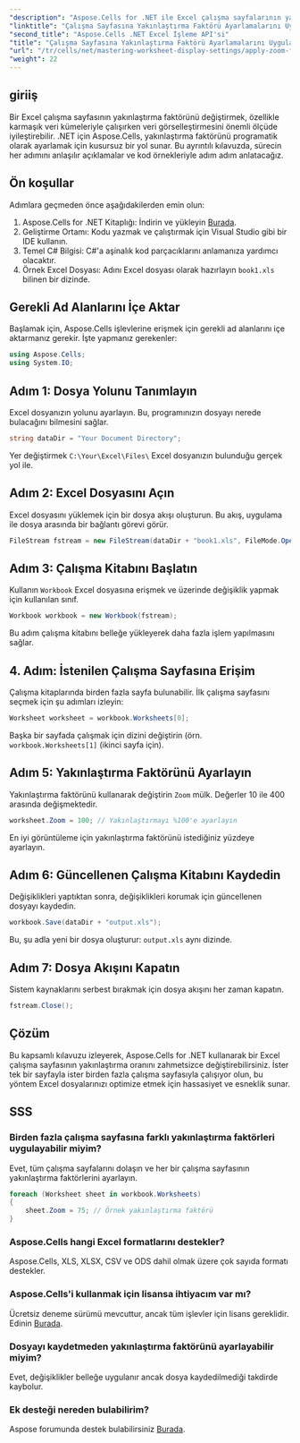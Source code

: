 ```yaml
---
"description": "Aspose.Cells for .NET ile Excel çalışma sayfalarının yakınlaştırma oranını programatik olarak nasıl değiştireceğinizi öğrenin. Excel dosya görselleştirmenizi geliştirmek için ayrıntılı kod örnekleri içeren adım adım kılavuzumuzu izleyin."
"linktitle": "Çalışma Sayfasına Yakınlaştırma Faktörü Ayarlamalarını Uygula"
"second_title": "Aspose.Cells .NET Excel İşleme API'si"
"title": "Çalışma Sayfasına Yakınlaştırma Faktörü Ayarlamalarını Uygula"
"url": "/tr/cells/net/mastering-worksheet-display-settings/apply-zoom-factor-adjustments/"
"weight": 22
---
```


## giriiş

Bir Excel çalışma sayfasının yakınlaştırma faktörünü değiştirmek, özellikle karmaşık veri kümeleriyle çalışırken veri görselleştirmesini önemli ölçüde iyileştirebilir. .NET için Aspose.Cells, yakınlaştırma faktörünü programatik olarak ayarlamak için kusursuz bir yol sunar. Bu ayrıntılı kılavuzda, sürecin her adımını anlaşılır açıklamalar ve kod örnekleriyle adım adım anlatacağız.

## Ön koşullar  

Adımlara geçmeden önce aşağıdakilerden emin olun:  

1. Aspose.Cells for .NET Kitaplığı: İndirin ve yükleyin [Burada](https://releases.aspose.com/cells/net/).  
2. Geliştirme Ortamı: Kodu yazmak ve çalıştırmak için Visual Studio gibi bir IDE kullanın.  
3. Temel C# Bilgisi: C#'a aşinalık kod parçacıklarını anlamanıza yardımcı olacaktır.  
4. Örnek Excel Dosyası: Adını Excel dosyası olarak hazırlayın `book1.xls` bilinen bir dizinde.  

## Gerekli Ad Alanlarını İçe Aktar  

Başlamak için, Aspose.Cells işlevlerine erişmek için gerekli ad alanlarını içe aktarmanız gerekir. İşte yapmanız gerekenler:  

```csharp
using Aspose.Cells;
using System.IO;
```

## Adım 1: Dosya Yolunu Tanımlayın  

Excel dosyanızın yolunu ayarlayın. Bu, programınızın dosyayı nerede bulacağını bilmesini sağlar.  

```csharp
string dataDir = "Your Document Directory";
```

Yer değiştirmek `C:\Your\Excel\Files\` Excel dosyanızın bulunduğu gerçek yol ile.  

## Adım 2: Excel Dosyasını Açın  

Excel dosyasını yüklemek için bir dosya akışı oluşturun. Bu akış, uygulama ile dosya arasında bir bağlantı görevi görür.  

```csharp
FileStream fstream = new FileStream(dataDir + "book1.xls", FileMode.Open);
```

## Adım 3: Çalışma Kitabını Başlatın  

Kullanın `Workbook` Excel dosyasına erişmek ve üzerinde değişiklik yapmak için kullanılan sınıf.  

```csharp
Workbook workbook = new Workbook(fstream);
```

Bu adım çalışma kitabını belleğe yükleyerek daha fazla işlem yapılmasını sağlar.  

## 4. Adım: İstenilen Çalışma Sayfasına Erişim  

Çalışma kitaplarında birden fazla sayfa bulunabilir. İlk çalışma sayfasını seçmek için şu adımları izleyin:  

```csharp
Worksheet worksheet = workbook.Worksheets[0];
```

Başka bir sayfada çalışmak için dizini değiştirin (örn. `workbook.Worksheets[1]` (ikinci sayfa için).  

## Adım 5: Yakınlaştırma Faktörünü Ayarlayın  

Yakınlaştırma faktörünü kullanarak değiştirin `Zoom` mülk. Değerler 10 ile 400 arasında değişmektedir.  

```csharp
worksheet.Zoom = 100; // Yakınlaştırmayı %100'e ayarlayın
```

En iyi görüntüleme için yakınlaştırma faktörünü istediğiniz yüzdeye ayarlayın.  

## Adım 6: Güncellenen Çalışma Kitabını Kaydedin  

Değişiklikleri yaptıktan sonra, değişiklikleri korumak için güncellenen dosyayı kaydedin.  

```csharp
workbook.Save(dataDir + "output.xls");
```

Bu, şu adla yeni bir dosya oluşturur: `output.xls` aynı dizinde.  

## Adım 7: Dosya Akışını Kapatın  

Sistem kaynaklarını serbest bırakmak için dosya akışını her zaman kapatın.  

```csharp
fstream.Close();
```

## Çözüm  

Bu kapsamlı kılavuzu izleyerek, Aspose.Cells for .NET kullanarak bir Excel çalışma sayfasının yakınlaştırma oranını zahmetsizce değiştirebilirsiniz. İster tek bir sayfayla ister birden fazla çalışma sayfasıyla çalışıyor olun, bu yöntem Excel dosyalarınızı optimize etmek için hassasiyet ve esneklik sunar.  


## SSS  

### Birden fazla çalışma sayfasına farklı yakınlaştırma faktörleri uygulayabilir miyim?  
Evet, tüm çalışma sayfalarını dolaşın ve her bir çalışma sayfasının yakınlaştırma faktörlerini ayarlayın.  

```csharp
foreach (Worksheet sheet in workbook.Worksheets)
{
    sheet.Zoom = 75; // Örnek yakınlaştırma faktörü
}
```

### Aspose.Cells hangi Excel formatlarını destekler?  
Aspose.Cells, XLS, XLSX, CSV ve ODS dahil olmak üzere çok sayıda formatı destekler.  

### Aspose.Cells'i kullanmak için lisansa ihtiyacım var mı?  
Ücretsiz deneme sürümü mevcuttur, ancak tüm işlevler için lisans gereklidir. Edinin [Burada](https://purchase.aspose.com/buy).  

### Dosyayı kaydetmeden yakınlaştırma faktörünü ayarlayabilir miyim?  
Evet, değişiklikler belleğe uygulanır ancak dosya kaydedilmediği takdirde kaybolur.  

### Ek desteği nereden bulabilirim?  
Aspose forumunda destek bulabilirsiniz [Burada](https://forum.aspose.com/c/cells/9).